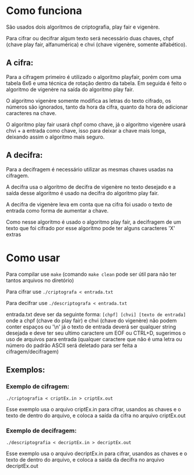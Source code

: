 # Como funciona

São usados dois algoritmos de criptografia, play fair e vigenère.

Para cifrar ou decifrar algum texto será necessário duas chaves, chpf (chave play fair, alfanumérica) e chvi (chave vigenère, somente alfabético).

## A cifra:

Para a cifragem primeiro é utilizado o algoritmo playfair, porém com uma tabela 6x6 e uma técnica de rotação dentro da tabela. Em seguida é feito o algoritmo de vigenère na saída do algoritmo play fair.

O algoritmo vigenère somente modifica as letras do texto cifrado, os números são ignorados, tanto da hora da cifra, quanto da hora de adicionar caracteres na chave.

O algoritmo play fair usará chpf como chave, já o algoritmo vigenère usará chvi + a entrada como chave, isso para deixar a chave mais longa, deixando assim o algoritmo mais seguro.

## A decifra:

Para a decifragem é necessário utilizar as mesmas chaves usadas na cifragem.

A decifra usa o algoritmo de decifra de vigenère no texto desejado e a saída desse algoritmo é usado na decifra do algoritmo play fair.

A decifra de vigenère leva em conta que na cifra foi usado o texto de entrada como forma de aumentar a chave.

Como nesse algoritmo é usado o algoritmo play fair, a decifragem de um texto que foi cifrado por esse algoritmo pode ter alguns caracteres 'X' extras

# Como usar

Para compilar use `make` (comando `make clean` pode ser útil para não ter tantos arquivos no diretório)

Para cifrar use `./criptografa < entrada.txt`

Para decifrar use `./descriptografa < entrada.txt`

entrada.txt deve ser da seguinte forma:
`[chpf] [chvi] [texto de entrada]`
onde a chpf (chave do play fair) e chvi (chave do vigenère) não podem conter espaços ou '\n'
já o texto de entrada deverá ser qualquer string desejada e deve ter seu ultimo caractere um EOF ou CTRL+D, sugerimos o uso de arquivos para entrada 
(qualquer caractere que não é uma letra ou número do padrão ASCII será deletado para ser feita a cifragem/decifragem)

## Exemplos:

### Exemplo de cifragem:

`./criptografia < criptEx.in > criptEx.out`

Esse exemplo usa o arquivo criptEx.in para cifrar, usandos as chaves e o texto de dentro do arquivo, e coloca a saída da cifra no arquivo criptEx.out

### Exemplo de decifragem:

`./descriptografia < decriptEx.in > decriptEx.out`

Esse exemplo usa o arquivo decriptEx.in para cifrar, usandos as chaves e o texto de dentro do arquivo, e coloca a saída da decifra no arquivo decriptEx.out

